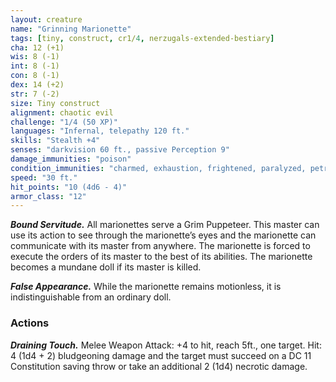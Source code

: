 ```yaml
---
layout: creature
name: "Grinning Marionette"
tags: [tiny, construct, cr1/4, nerzugals-extended-bestiary]
cha: 12 (+1)
wis: 8 (-1)
int: 8 (-1)
con: 8 (-1)
dex: 14 (+2)
str: 7 (-2)
size: Tiny construct
alignment: chaotic evil
challenge: "1/4 (50 XP)"
languages: "Infernal, telepathy 120 ft."
skills: "Stealth +4"
senses: "darkvision 60 ft., passive Perception 9"
damage_immunities: "poison"
condition_immunities: "charmed, exhaustion, frightened, paralyzed, petrified, poisoned"
speed: "30 ft."
hit_points: "10 (4d6 - 4)"
armor_class: "12"
---
```


***Bound Servitude.*** All marionettes serve a Grim
Puppeteer. This master can use its action to see
through the marionette’s eyes and the marionette can
communicate with its master from anywhere. The
marionette is forced to execute the orders of its master
to the best of its abilities. The marionette becomes a
mundane doll if its master is killed.

***False Appearance.*** While the marionette remains
motionless, it is indistinguishable from an ordinary doll.

### Actions

***Draining Touch.*** Melee Weapon Attack: +4 to hit, reach
5ft., one target. Hit: 4 (1d4 + 2) bludgeoning damage
and the target must succeed on a DC 11 Constitution
saving throw or take an additional 2 (1d4) necrotic
damage.
